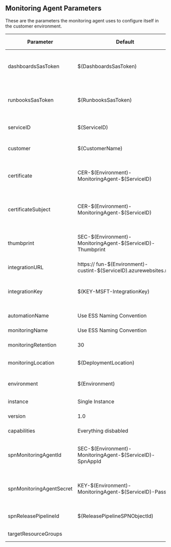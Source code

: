 ## Monitoring Agent Parameters

These are the parameters the monitoring agent uses to configure itself in the customer environment. 

| Parameter | Default | Source Type | Source Location | Resource/Task Name | 
|-|-|-|-|-|
|dashboardsSasToken|$(DashboardsSasToken)|Task VSTS|ESS Monitoring: Deploy Monitoring Agent|Copy OMS Dashboards to Blob Storage
|runbooksSasToken|$(RunbooksSasToken)|Task VSTS|ESS Monitoring: Deploy Monitoring Agent|Copy Automation Scripts to Blob Storage
|serviceID|$(ServiceID)|Variable Group VSTS|Customer Settings*|ServiceID
|customer|$(CustomerName)|Variable Group VSTS|Customer Settings*|CustomerName
|certificate|CER-\$(Environment)-MonitoringAgent-\$(ServiceID)|Task VSTS|ESS Monitoring: Deploy Monitoring Agent|Get-CertificateArgument
|certificateSubject|CER-\$(Environment)-MonitoringAgent-\$(ServiceID)|Task VSTS|ESS Monitoring: Deploy Monitoring Agent|Deploy Monitoring Agent Components
|thumbprint|SEC-\$(Environment)-MonitoringAgent-\$(ServiceID)-Thumbprint|Task VSTS|ESS Monitoring: Deploy Monitoring Agent|Get-CertificateThumbprintArgument
|integrationURL|https:// fun-$(Environment)-custint-\$(ServiceID).azurewebsites.net|ARM template
|integrationKey|\$(KEY-MSFT-IntegrationKey)|Task VSTS|ESS Monitoring: Deploy Monitoring Agent|Download from Key Vault: Integration Key
|automationName|Use ESS Naming Convention|ARM template
|monitoringName|Use ESS Naming Convention|ARM template
|monitoringRetention|30|ARM template
|monitoringLocation|$(DeploymentLocation)|Variable Group VSTS|Environment Settings*|DeploymentLocation
|environment|$(Environment)|Variable Group VSTS|Environment Settings*|Environment
|instance|Single Instance|ARM template
|version|1.0|ARM template
|capabilities|Everything disbabled|ARM template
|spnMonitoringAgentId|SEC-\$(Environment)-MonitoringAgent-\$(ServiceID)-SpnAppId|Task VSTS|ESS Monitoring: Deploy Monitoring Agent|Get-SPN-MonitoringAgentId
|spnMonitoringAgentSecret|KEY-\$(Environment)-MonitoringAgent-\$(ServiceID)-Pass|Task VSTS|ESS Monitoring: Deploy Monitoring Agent|Get-SPN-MonitoringAgentSecret
|spnReleasePipelineId|$(ReleasePipelineSPNObjectId)|Variable Group VSTS|Environment Settings*|ReleasePipelineSPNObjectId
|targetResourceGroups||ARM template|
